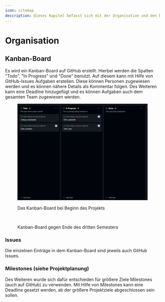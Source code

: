 ```yaml
---
icon: sitemap
description: Dieses Kapitel befasst sich mit der Organisation und den benutzen Hilfsmittel.
---
```


# Organisation

## Kanban-Board

Es wird ein Kanban-Board auf GitHub erstellt. Hierbei werden die Spalten "Todo", "In Progress" und "Done" benutzt. Auf diesem kann mit Hilfe von GitHub-Issues Aufgaben erstellen. Diese können Personen zugewiesen werden und es können nähere Details als Kommentar folgen. Des Weiteren kann eine Deadline hinzugefügt und es können Aufgaben auch dem gesamten Team zugewiesen werden.

<figure><img src=".gitbook/assets/image.png" alt=""><figcaption><p>Das Kanban-Board bei Beginn des Projekts</p></figcaption></figure>

<figure><img src=".gitbook/assets/Screenshot 2024-11-13 at 22-49-55 View 1 · ToDo Team 1.png" alt=""><figcaption><p>Kanban-Board gegen Ende des dritten Semesters</p></figcaption></figure>

### Issues

Die einzelnen Einträge in dem Kanban-Board sind jeweils auch GitHub Issues.&#x20;

### Milestones (siehe Projektplanung)

Des Weiteren wurde sich dafür entschieden für größere Ziele Milestones (auch auf GitHub) zu verwenden. Mit Hilfe von Milestones kann eine Deadline gesetzt werden, ab der größere Projektziele abgeschlossen sein sollen.
